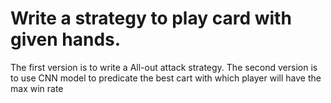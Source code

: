 # Write a strategy to play card with given hands. 
The first version is to write a All-out attack strategy.
The second version is to use CNN model to predicate the best cart with which player will have the max win rate
